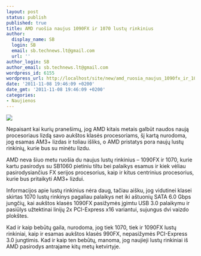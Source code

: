```yaml
---
layout: post
status: publish
published: true
title: AMD ruošia naujus 1090FX ir 1070 lustų rinkinius
author:
  display_name: SB
  login: SB
  email: sb.technews.lt@gmail.com
  url: ''
author_login: SB
author_email: sb.technews.lt@gmail.com
wordpress_id: 6155
wordpress_url: http://localhost/site/new/amd_ruosia_naujus_1090fx_ir_1070_lustu_rinkinius/
date: '2011-11-08 19:46:09 +0200'
date_gmt: '2011-11-08 19:46:09 +0200'
categories:
- Naujienos
---
```

<div class="imgright"><img src="http://technews.lt/upload/review-amd-990fx-chipset.jpg"  /></div>
<p>Nepaisant kai kurių pranešimų, jog AMD kitais metais galbūt naudos naują procesoriaus lizdą savo aukštos klasės procesoriams, šį kartą nurodoma, jog esamas AM3+ lizdas ir toliau išliks, o AMD pristatys pora naujų lustų rinkinių, kurie bus su minėtu lizdu.</p>
<p>AMD neva šiuo metu ruošia du naujus lustų rinkinius – 1090FX ir 1070, kurie kartu pasirodys su SB1060 pietiniu tiltu bei palaikys esamus ir kiek vėliau pasirodysiančius FX serijos procesorius, kaip ir kitus centrinius procesorius, kurie bus pritaikyti AM3+ lizdui.</p>
<p>Informacijos apie lustų rinkinius nėra daug, tačiau aišku, jog vidutinei klasei skirtas 1070 lustų rinkinys pagaliau palaikys net iki aštuonių SATA 6.0 Gbps jungčių, kai aukštos klasės 1090FX pasižymės įgimtu USB 3.0 palaikymu ir pasiūlys užtektinai linijų 2x PCI-Express x16 variantui, sujungus dvi vaizdo plokštes.</p>
<p>Kad ir kaip bebūtų gaila, nurodoma, jog tiek 1070, tiek ir 1090FX lustų rinkiniai, kaip ir esamas aukštos klasės 990FX, nepasižymės PCI-Express 3.0 jungtimis. Kad ir kaip ten bebūtų, manoma, jog naujieji lustų rinkiniai iš AMD pasirodys antrajame kitų metų ketvirtyje.</p>
